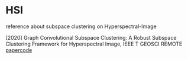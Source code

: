 # HSI
reference about subspace clustering on Hyperspectral-Image

[2020] Graph Convolutional Subspace Clustering: A Robust Subspace Clustering Framework for Hyperspectral Image, IEEE T GEOSCI REMOTE [paper](https://ieeexplore.ieee.org/abstract/document/9181470)[code](https://github.com/AngryCai/GraphConvSC)
